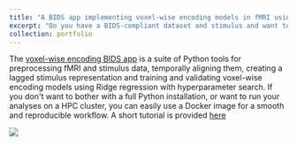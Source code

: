 ```yaml
---
title: "A BIDS app implementing voxel-wise encoding models in fMRI using Docker "
excerpt: "Do you have a BIDS-compliant dataset and stimulus and want to train and validate voxel-wise encoding models in a reproducible workflow? Using this BIDS app, this is as easy as writing a single line in your terminal. <br/><img src='https://mjboos.github.io/images/BIDS_app_mean_scores.png'>"
collection: portfolio
---
```


The [voxel-wise encoding BIDS app](https://github.com/mjboos/voxelwiseencoding) is a suite of Python tools for preprocessing fMRI and stimulus data, temporally aligning them, creating a lagged stimulus representation and training and validating voxel-wise encoding models using Ridge regression with hyperparameter search. If you don't want to bother with a full Python installation, or want to run your analyses on a HPC cluster, you can easily use a Docker image for a smooth and reproducible workflow. A short tutorial is provided [here](https://mjboos.github.io/Voxelwise-encoding-BIDS/)


<img src='https://mjboos.github.io/images/BIDS_app_mean_scores.png'>
